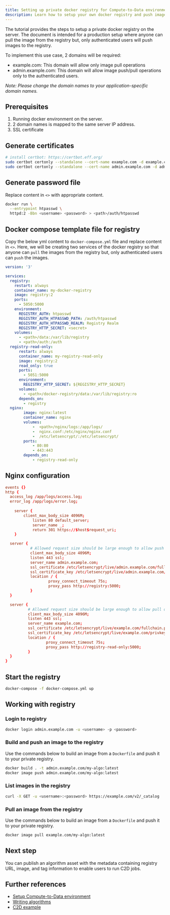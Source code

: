 ```yaml
---
title: Setting up private docker registry for Compute-to-Data environment
description: Learn how to setup your own docker registry and push images for running algorithms in a C2D environment.
---
```


The tutorial provides the steps to setup a private docker registry on the server. The document is intended for a production setup where anyone can pull the image from the registry but, only authenticated users will push images to the registry.

To implement this use case, 2 domains will be required:

- example.com: This domain will allow only image pull operations 
- admin.example.com: This domain will allow image push/pull operations only to the authenticated users.

_Note: Please change the domain names to your application-specific domain names._

## Prerequisites

1. Running docker environment on the server.
2. 2 domain names is mapped to the same server IP address.
3. SSL certificate

## Generate certificates


```bash
# install certbot: https://certbot.eff.org/
sudo certbot certonly --standalone --cert-name example.com -d example.com
sudo certbot certonly --standalone --cert-name admin.example.com -d admin.example.com
```

## Generate password file

Replace content in `<>` with appropriate content.

```bash
docker run \
  --entrypoint htpasswd \
  httpd:2 -Bbn <username> <password> > <path>/auth/htpasswd
```

## Docker compose template file for registry

Copy the below yml content to `docker-compose.yml` file and replace content in `<>`.
Here, we will be creating two services of the docker registry so that anyone can `pull` the images from the registry but, only authenticated users can `push` the images.

```yml
version: '3'

services:
  registry:
    restart: always
    container_name: my-docker-registry
    image: registry:2
    ports:
      - 5050:5000
    environment:
      REGISTRY_AUTH: htpasswd
      REGISTRY_AUTH_HTPASSWD_PATH: /auth/htpasswd
      REGISTRY_AUTH_HTPASSWD_REALM: Registry Realm
      REGISTRY_HTTP_SECRET: <secret>
    volumes:
      - <path>/data:/var/lib/registry
      - <path>/auth:/auth
  registry-read-only:
      restart: always
      container_name: my-registry-read-only
      image: registry:2
      read_only: true
      ports:
        - 5051:5000
      environment:
        REGISTRY_HTTP_SECRET: ${REGISTRY_HTTP_SECRET}
      volumes:
        - <path>/docker-registry/data:/var/lib/registry:ro
      depends_on:
        - registry
  nginx:
        image: nginx:latest
        container_name: nginx
        volumes:
            -  <path>/nginx/logs:/app/logs/
            -  nginx.conf:/etc/nginx/nginx.conf
            -  /etc/letsencrypt/:/etc/letsencrypt/
        ports:
            - 80:80
            - 443:443
        depends_on:
            - registry-read-only
```

## Nginx configuration

```conf
events {}
http {
  access_log /app/logs/access.log;
  error_log /app/logs/error.log;
	
	server {
        client_max_body_size 4096M;
    		listen 80 default_server;
    		server_name _;
    		return 301 https://$host$request_uri;
	}

  server {
           # Allowed request size should be large enough to allow push operations
           client_max_body_size 4096M;
           listen 443 ssl;
           server_name admin.example.com;
           ssl_certificate /etc/letsencrypt/live/admin.example.com/fullchain.pem;
           ssl_certificate_key /etc/letsencrypt/live/admin.example.com/privkey.pem;
           location / {
                   proxy_connect_timeout 75s;
                   proxy_pass http://registry:5000;
           }
  }

  server {
          # Allowed request size should be large enough to allow pull operations
          client_max_body_size 4096M;
          listen 443 ssl;
          server_name example.com;
          ssl_certificate /etc/letsencrypt/live/example.com/fullchain.pem;
          ssl_certificate_key /etc/letsencrypt/live/example.com/privkey.pem;
          location / {
                  proxy_connect_timeout 75s;
                  proxy_pass http://registry-read-only:5000;
          }
  }
}

```

## Start the registry

```bash
docker-compose -f docker-compose.yml up 
```

## Working with registry

### Login to registry

```bash
docker login admin.example.com -u <username> -p <password>
```

### Build and push an image to the registry

Use the commands below to build an image from a `Dockerfile` and push it to your private registry.

```bash
docker build . -t admin.example.com/my-algo:latest
docker image push admin.example.com/my-algo:latest
```

### List images in the registry

```bash
curl -X GET -u <username>:<password> https://example.com/v2/_catalog
```

### Pull an image from the registry

Use the commands below to build an image from a `Dockerfile` and push it to your private registry.

```bash
docker image pull example.com/my-algo:latest
```

## Next step

You can publish an algorithm asset with the metadata containing registry URL, image, and tag information to enable users to run C2D jobs. 

## Further references

- [Setup Compute-to-Data environment](/tutorials/compute-to-data-minikube/)
- [Writing algorithms](/tutorials/compute-to-data-algorithms/)
- [C2D example](/references/read-the-docs/ocean-py/READMEs/c2d-flow.md)
